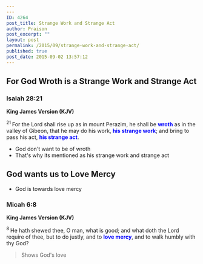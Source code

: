 ```yaml
---
---
ID: 4264
post_title: Strange Work and Strange Act
author: Praison
post_excerpt: ""
layout: post
permalink: /2015/09/strange-work-and-strange-act/
published: true
post_date: 2015-09-02 13:57:12
---
```

<h2>For God Wroth is a Strange Work and Strange Act</h2>
<h3><strong>Isaiah 28:21</strong></h3>
<strong>King James Version (KJV)</strong>

<span id="en-KJV-18186" class="text Isa-28-21"><sup class="versenum">21 </sup>For the <span class="small-caps">Lord</span> shall rise up as in mount Perazim, he shall be <span style="color: #0000ff;"><strong>wroth</strong> </span>as in the valley of Gibeon, that he may do his work, <span style="color: #0000ff;"><strong>his strange work</strong></span>; and bring to pass his act, <span style="color: #0000ff;"><strong>his strange act</strong></span>.</span>
<ul>
	<li>God don't want to be of wroth</li>
	<li>That's why its mentioned as his strange work and strange act</li>
</ul>
<h2>God wants us to Love Mercy</h2>
<ul>
	<li>God is towards love mercy</li>
</ul>
<h3><strong>Micah 6:8</strong></h3>
<strong>King James Version (KJV)</strong>

<span id="en-KJV-22657" class="text Mic-6-8"><sup class="versenum">8 </sup>He hath shewed thee, O man, what is good; and what doth the <span class="small-caps">Lord</span> require of thee, but to do justly, and to <span style="color: #0000ff;"><strong>love mercy</strong></span>, and to walk humbly with thy God?</span>
<blockquote>Shows God's love</blockquote>